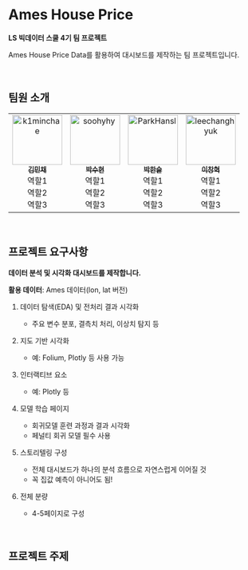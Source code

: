 # Ames House Price

**LS 빅데이터 스쿨 4기 팀 프로젝트**

Ames House Price Data를 활용하여 대시보드를 제작하는 팀 프로젝트입니다.

<br>

## 팀원 소개

<table>
  <tr>
    <td align="center">
      <a href="https://github.com/k1minchae">
        <img src="https://github.com/k1minchae.png" width="100px;" alt="k1minchae"/>
        <br />
        <sub><b>김민채</b></sub>
      </a>
      <br />
      역할1<br />
      역할2<br />
      역할3
    </td>
    <td align="center">
      <a href="https://github.com/soohyhy">
        <img src="https://github.com/soohyhy.png" width="100px;" alt="soohyhy"/>
        <br />
        <sub><b>박수현</b></sub>
      </a>
      <br />
      역할1<br />
      역할2<br />
      역할3
    </td>
    <td align="center">
      <a href="https://github.com/ParkHansl">
        <img src="https://github.com/ParkHansl.png" width="100px;" alt="ParkHansl"/>
        <br />
        <sub><b>박한슬</b></sub>
      </a>
      <br />
      역할1<br />
      역할2<br />
      역할3
    </td>
    <td align="center">
      <a href="https://github.com/leechanghyuk">
        <img src="https://github.com/leechanghyuk.png" width="100px;" alt="leechanghyuk"/>
        <br />
        <sub><b>이창혁</b></sub>
      </a>
      <br />
      역할1<br />
      역할2<br />
      역할3
    </td>
  </tr>
</table>

<br />

## 프로젝트 요구사항

**데이터 분석 및 시각화 대시보드를 제작합니다.**

**활용 데이터**: Ames 데이터(lon, lat 버전)

1. 데이터 탐색(EDA) 및 전처리 결과 시각화

   - 주요 변수 분포, 결측치 처리, 이상치 탐지 등

2. 지도 기반 시각화
   - 예: Folium, Plotly 등 사용 가능
3. 인터랙티브 요소

   - 예: Plotly 등

4. 모델 학습 페이지
   - 회귀모델 훈련 과정과 결과 시각화
   - 페널티 회귀 모델 필수 사용
5. 스토리텔링 구성
   - 전체 대시보드가 하나의 분석 흐름으로 자연스럽게 이어질 것
   - 꼭 집값 예측이 아니어도 됨!
6. 전체 분량
   - 4-5페이지로 구성

<br />

## 프로젝트 주제
